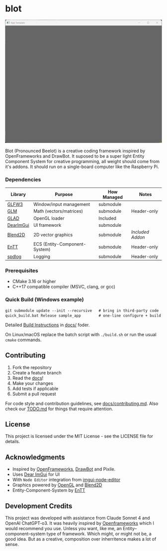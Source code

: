 # blot

![preview](apps/appTemplate/img/preview.png)

Blot (Pronounced Beelot) is a creative coding framework inspired by OpenFrameworks and DrawBot.
It suposed to be a super light Entity Component System for creative programming, all weight should come from it's addons.
It should run on a single-board computer like the Raspberry Pi.

### Dependencies
| Library     | Purpose                        | How Managed   | Notes             |
|-------------|--------------------------------|---------------|-------------------|
| [GLFW3]     | Window/input management        | submodule     |                   |
| [GLM]       | Math (vectors/matrices)        | submodule     | Header-only       |
| [GLAD]      | OpenGL loader                  | Included      |                   |
| [DearImGui] | UI framework                   | submodule     |                   |
| [Blend2D]   | 2D vector graphics             | submodule     | *Included Addon*  |
| [EnTT]      | ECS (Entity-Component-System)  | submodule     | Header-only       |
| [spdlog]    | Logging                        | submodule     | Header-only       |

### Prerequisites
- CMake 3.16 or higher
- C++17 compatible compiler (MSVC, clang, or gcc)

### Quick Build (Windows example)
```
git submodule update --init --recursive   # bring in third-party code
quick_build.bat Release sample_app        # one-line configure + build
```

Detailed [Build Instructions](./docs/build_instructions.md) in [docs/](./docs) foder.

On Linux/macOS replace the batch script with `./build.sh` or run the usual `cmake` commands.

## Contributing
1. Fork the repository
2. Create a feature branch
3. Read the [docs](docs/)!
4. Make your changes
5. Add tests if applicable
6. Submit a pull request

For code style and contribution guidelines, see [docs/contributing.md](docs/contributing.md).
Also check our [TODO.md](./TODO.md) for things that require attention.


## License
This project is licensed under the MIT License - see the LICENSE file for details.

## Acknowledgments
- Inspired by [OpenFrameworks](https://openframeworks.cc/), [DrawBot](https://drawbot.com/) and Pixile. 
- Uses [Dear ImGui](https://github.com/ocornut/imgui) for UI
- With `Node Editor` integration from [imgui-node-editor](https://github.com/thedmd/imgui-node-editor)
- Graphics powered by [OpenGL](https://www.opengl.org/) and [Blend2D](https://blend2d.com/)
- Entity-Component-System by [EnTT](https://github.com/skypjack/entt)


## Development Credits
This project was developed with assistance from Claude Sonnet 4 and OpenAI ChatGPT-o3.
It was heavily inspired by [Openframeworks](openframeworks.cc) which I would recommend you use.
Unless you want, like me, an Entity–component–system type of framework.
Which might, or might not be, a good idea.
But as a creative, composition over inherritence makes a lot of sense.

[GLFW3]: https://github.com/glfw/glfw
[FreeType]: https://gitlab.freedesktop.org/freetype/freetype
[GLM]: https://github.com/g-truc/glm
[GLAD]: https://github.com/Dav1dde/glad
[DearImGui]: https://github.com/ocornut/imgui
[Blend2D]: https://github.com/blend2d/blend2d
[EnTT]: https://github.com/skypjack/entt
[spdlog]: https://github.com/gabime/spdlog

